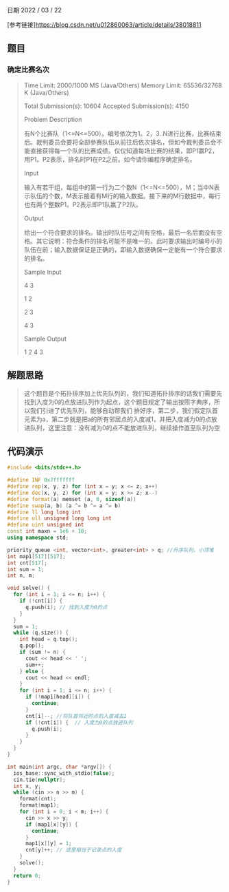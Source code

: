日期 2022 / 03 / 22

[参考链接]<https://blog.csdn.net/u012860063/article/details/38018811>

## 题目

### 确定比赛名次

>Time Limit: 2000/1000 MS (Java/Others)    Memory Limit: 65536/32768 K (Java/Others)
>
>Total Submission(s): 10604    Accepted Submission(s): 4150
>
>Problem Description
>
>有N个比赛队（1<=N<=500）。编号依次为1。2，3..N进行比赛，比赛结束后。裁判委员会要将全部參赛队伍从前往后依次排名，但如今裁判委员会不能直接获得每一个队的比赛成绩。仅仅知道每场比赛的结果，即P1赢P2，用P1。P2表示，排名时P1在P2之前。如今请你编程序确定排名。
> 
>Input
>
>输入有若干组，每组中的第一行为二个数N（1<=N<=500），M；当中N表示队伍的个数，M表示接着有M行的输入数据。接下来的M行数据中，每行也有两个整数P1。P2表示即P1队赢了P2队。
>
>Output
>
>给出一个符合要求的排名。输出时队伍号之间有空格，最后一名后面没有空格。其它说明：符合条件的排名可能不是唯一的。此时要求输出时编号小的队伍在前；输入数据保证是正确的，即输入数据确保一定能有一个符合要求的排名。
>
>Sample Input
>
>4 3
>
>1 2
>
>2 3
>
>4 3
> 
>Sample Output
>
>1 2 4 3 

## 解题思路
> 这个题目是个拓扑排序加上优先队列的，我们知道拓扑排序的话我们需要先找到入度为0的点放进队列作为起点，这个题目规定了输出按照字典序，所以我们引进了优先队列，能够自动帮我们
> 排好序，第二步，我们假定队首元素为a，第二步就是把a的所有邻居点的入度减1，并把入度减为0的点放进队列，这里注意：没有减为0的点不能放进队列，继续操作直至队列为空

## 代码演示
```cpp
#include <bits/stdc++.h>

#define INF 0x7fffffff
#define rep(x, y, z) for (int x = y; x <= z; x++)
#define dec(x, y, z) for (int x = y; x >= z; x--)
#define format(a) memset (a, 0, sizeof(a))
#define swap(a, b) (a ^= b ^= a ^= b)
#define ll long long int
#define ull unsigned long long int 
#define uint unsigned int
const int maxn = 1e6 + 10;
using namespace std;

priority_queue <int, vector<int>, greater<int> > q; //升序队列，小顶堆
int map1[517][517];
int cnt[517];
int sum = 1;
int n, m;

void solve() {
  for (int i = 1; i <= n; i++) {
    if (!cnt[i]) {
      q.push(i); // 找到入度为0的点
    }
  }
  sum = 1;
  while (q.size()) {
    int head = q.top();
    q.pop();
    if (sum != n) {
      cout << head << ' ';
      sum++;
    } else {
      cout << head << endl;
    }
    for (int i = 1; i <= n; i++) {
      if (!map1[head][i]) {
        continue;	
      }
      cnt[i]--; //将队首邻近的点的入度减去1
      if (!cnt[i]) {  // 入度为0的点放进队列
        q.push(i);
      }
    }
  }
}

int main(int argc, char *argv[]) {
  ios_base::sync_with_stdio(false);
  cin.tie(nullptr);
  int x, y;
  while (cin >> n >> m) {
    format(cnt);
    format(map1);
    for (int i = 0; i < m; i++) {
      cin >> x >> y;
      if (map1[x][y]) {
        continue;
      }
      map1[x][y] = 1;
      cnt[y]++; // 这里相当于记录点的入度
    }
    solve();
  }
  return 0;
}
